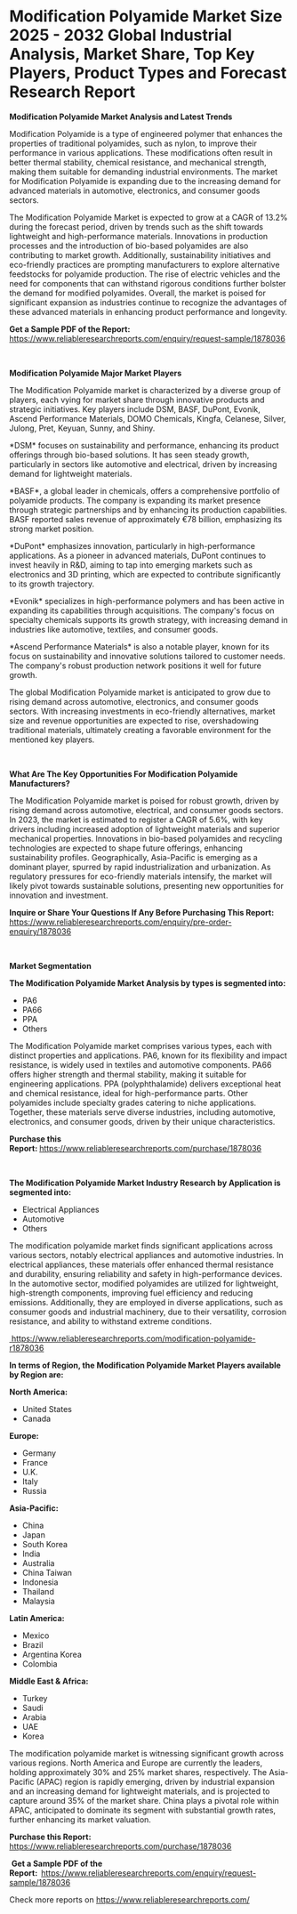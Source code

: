<p><h1>Modification Polyamide Market Size 2025 - 2032 Global Industrial Analysis, Market Share, Top Key Players, Product Types and Forecast Research Report</h1></p><p><strong>Modification Polyamide Market Analysis and Latest Trends</strong></p>
<p><p>Modification Polyamide is a type of engineered polymer that enhances the properties of traditional polyamides, such as nylon, to improve their performance in various applications. These modifications often result in better thermal stability, chemical resistance, and mechanical strength, making them suitable for demanding industrial environments. The market for Modification Polyamide is expanding due to the increasing demand for advanced materials in automotive, electronics, and consumer goods sectors.</p><p>The Modification Polyamide Market is expected to grow at a CAGR of 13.2% during the forecast period, driven by trends such as the shift towards lightweight and high-performance materials. Innovations in production processes and the introduction of bio-based polyamides are also contributing to market growth. Additionally, sustainability initiatives and eco-friendly practices are prompting manufacturers to explore alternative feedstocks for polyamide production. The rise of electric vehicles and the need for components that can withstand rigorous conditions further bolster the demand for modified polyamides. Overall, the market is poised for significant expansion as industries continue to recognize the advantages of these advanced materials in enhancing product performance and longevity.</p></p>
<p><strong>Get a Sample PDF of the Report:&nbsp;</strong> <a href="https://www.reliableresearchreports.com/enquiry/request-sample/1878036?utm_campaign=2146&utm_medium=2&utm_source=Github&utm_content=ia&utm_term=04022025&utm_id=modification-polyamide">https://www.reliableresearchreports.com/enquiry/request-sample/1878036</a></p>
<p>&nbsp;</p>
<p><strong>Modification Polyamide Major Market Players</strong></p>
<p><p>The Modification Polyamide market is characterized by a diverse group of players, each vying for market share through innovative products and strategic initiatives. Key players include DSM, BASF, DuPont, Evonik, Ascend Performance Materials, DOMO Chemicals, Kingfa, Celanese, Silver, Julong, Pret, Keyuan, Sunny, and Shiny.</p><p>*DSM* focuses on sustainability and performance, enhancing its product offerings through bio-based solutions. It has seen steady growth, particularly in sectors like automotive and electrical, driven by increasing demand for lightweight materials.</p><p>*BASF*, a global leader in chemicals, offers a comprehensive portfolio of polyamide products. The company is expanding its market presence through strategic partnerships and by enhancing its production capabilities. BASF reported sales revenue of approximately €78 billion, emphasizing its strong market position.</p><p>*DuPont* emphasizes innovation, particularly in high-performance applications. As a pioneer in advanced materials, DuPont continues to invest heavily in R&D, aiming to tap into emerging markets such as electronics and 3D printing, which are expected to contribute significantly to its growth trajectory.</p><p>*Evonik* specializes in high-performance polymers and has been active in expanding its capabilities through acquisitions. The company's focus on specialty chemicals supports its growth strategy, with increasing demand in industries like automotive, textiles, and consumer goods.</p><p>*Ascend Performance Materials* is also a notable player, known for its focus on sustainability and innovative solutions tailored to customer needs. The company's robust production network positions it well for future growth.</p><p>The global Modification Polyamide market is anticipated to grow due to rising demand across automotive, electronics, and consumer goods sectors. With increasing investments in eco-friendly alternatives, market size and revenue opportunities are expected to rise, overshadowing traditional materials, ultimately creating a favorable environment for the mentioned key players.</p></p>
<p>&nbsp;</p>
<p><strong>What Are The Key Opportunities For Modification Polyamide Manufacturers?</strong></p>
<p><p>The Modification Polyamide market is poised for robust growth, driven by rising demand across automotive, electrical, and consumer goods sectors. In 2023, the market is estimated to register a CAGR of 5.6%, with key drivers including increased adoption of lightweight materials and superior mechanical properties. Innovations in bio-based polyamides and recycling technologies are expected to shape future offerings, enhancing sustainability profiles. Geographically, Asia-Pacific is emerging as a dominant player, spurred by rapid industrialization and urbanization. As regulatory pressures for eco-friendly materials intensify, the market will likely pivot towards sustainable solutions, presenting new opportunities for innovation and investment.</p></p>
<p><strong>Inquire or Share Your Questions If Any Before Purchasing This Report:</strong> <a href="https://www.reliableresearchreports.com/enquiry/pre-order-enquiry/1878036?utm_campaign=2146&utm_medium=2&utm_source=Github&utm_content=ia&utm_term=04022025&utm_id=modification-polyamide">https://www.reliableresearchreports.com/enquiry/pre-order-enquiry/1878036</a></p>
<p>&nbsp;</p>
<p><strong>Market Segmentation</strong></p>
<p><strong>The Modification Polyamide Market Analysis by types is segmented into:</strong></p>
<p><ul><li>PA6</li><li>PA66</li><li>PPA</li><li>Others</li></ul></p>
<p><p>The Modification Polyamide market comprises various types, each with distinct properties and applications. PA6, known for its flexibility and impact resistance, is widely used in textiles and automotive components. PA66 offers higher strength and thermal stability, making it suitable for engineering applications. PPA (polyphthalamide) delivers exceptional heat and chemical resistance, ideal for high-performance parts. Other polyamides include specialty grades catering to niche applications. Together, these materials serve diverse industries, including automotive, electronics, and consumer goods, driven by their unique characteristics.</p></p>
<p><strong>Purchase this Report:&nbsp;</strong><a href="https://www.reliableresearchreports.com/purchase/1878036?utm_campaign=2146&utm_medium=2&utm_source=Github&utm_content=ia&utm_term=04022025&utm_id=modification-polyamide">https://www.reliableresearchreports.com/purchase/1878036</a></p>
<p>&nbsp;</p>
<p><strong>The Modification Polyamide Market Industry Research by Application is segmented into:</strong></p>
<p><ul><li>Electrical Appliances</li><li>Automotive</li><li>Others</li></ul></p>
<p><p>The modification polyamide market finds significant applications across various sectors, notably electrical appliances and automotive industries. In electrical appliances, these materials offer enhanced thermal resistance and durability, ensuring reliability and safety in high-performance devices. In the automotive sector, modified polyamides are utilized for lightweight, high-strength components, improving fuel efficiency and reducing emissions. Additionally, they are employed in diverse applications, such as consumer goods and industrial machinery, due to their versatility, corrosion resistance, and ability to withstand extreme conditions.</p></p>
<p><a href="https://www.reliableresearchreports.com/modification-polyamide-r1878036?utm_campaign=2146&utm_medium=2&utm_source=Github&utm_content=ia&utm_term=04022025&utm_id=modification-polyamide">&nbsp;https://www.reliableresearchreports.com/modification-polyamide-r1878036</a></p>
<p><strong>In terms of Region, the Modification Polyamide Market Players available by Region are:</strong></p>
<p>
    <p> <strong> North America: </strong>
        <ul>
            <li>United States</li>
            <li>Canada</li>
        </ul>
        </p> 
    <p> <strong> Europe: </strong>
        <ul>
            <li>Germany</li>
            <li>France</li>
            <li>U.K.</li>
            <li>Italy</li>
            <li>Russia</li>
        </ul>
        </p> 
    <p> <strong> Asia-Pacific: </strong>
        <ul>
            <li>China</li>
            <li>Japan</li>
            <li>South Korea</li>
            <li>India</li>
            <li>Australia</li>
            <li>China Taiwan</li>
            <li>Indonesia</li>
            <li>Thailand</li>
            <li>Malaysia</li>
        </ul>
        </p> 
    <p> <strong> Latin America: </strong>
        <ul>
            <li>Mexico</li>
            <li>Brazil</li>
            <li>Argentina Korea</li>
            <li>Colombia</li>
        </ul>
        </p> 
    <p> <strong> Middle East & Africa: </strong>
        <ul>
            <li>Turkey</li>
            <li>Saudi</li>
            <li>Arabia</li>
            <li>UAE</li>
            <li>Korea</li>
        </ul>
    </p>
    </p>
<p><p>The modification polyamide market is witnessing significant growth across various regions. North America and Europe are currently the leaders, holding approximately 30% and 25% market shares, respectively. The Asia-Pacific (APAC) region is rapidly emerging, driven by industrial expansion and an increasing demand for lightweight materials, and is projected to capture around 35% of the market share. China plays a pivotal role within APAC, anticipated to dominate its segment with substantial growth rates, further enhancing its market valuation.</p></p>
<p><strong>Purchase this Report: </strong><a href="https://www.reliableresearchreports.com/purchase/1878036?utm_campaign=2146&utm_medium=2&utm_source=Github&utm_content=ia&utm_term=04022025&utm_id=modification-polyamide">https://www.reliableresearchreports.com/purchase/1878036</a></p>
<p>&nbsp;<strong>Get a Sample PDF of the Report:&nbsp;&nbsp;</strong><a href="https://www.reliableresearchreports.com/enquiry/request-sample/1878036?utm_campaign=2146&utm_medium=2&utm_source=Github&utm_content=ia&utm_term=04022025&utm_id=modification-polyamide">https://www.reliableresearchreports.com/enquiry/request-sample/1878036</a></p>
<p><strong></strong></p>
<p>Check more reports on <a href="https://www.reliableresearchreports.com/?utm_campaign=2146&utm_medium=2&utm_source=Github&utm_content=ia&utm_term=04022025&utm_id=modification-polyamide">https://www.reliableresearchreports.com/</a></p>